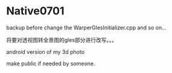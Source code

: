 # Native0701
backup before change the WarperGlesInitializer.cpp and so on...

将要对透视图转全景图的gles部分进行改写。。。


android version of my 3d photo

make public if needed by someone.
